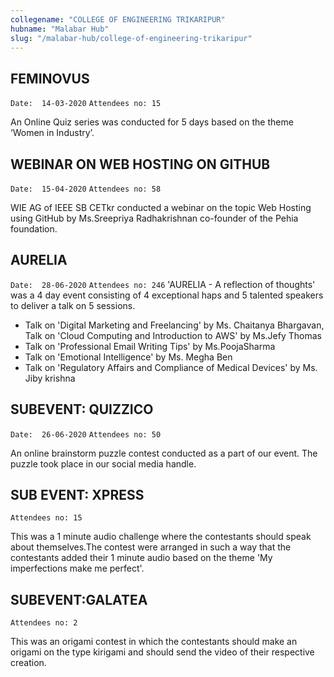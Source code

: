 ```yaml
---
collegename: "COLLEGE OF ENGINEERING TRIKARIPUR"
hubname: "Malabar Hub"
slug: "/malabar-hub/college-of-engineering-trikaripur"
---
```


## FEMINOVUS
```Date:  14-03-2020```
```Attendees no: 15```


An Online Quiz series was conducted for 5 days based on the theme ‘Women in Industry’. 


## WEBINAR ON WEB HOSTING ON GITHUB
```Date:  15-04-2020```
```Attendees no: 58```


WIE AG of IEEE SB CETkr conducted a webinar on the topic Web Hosting using GitHub by Ms.Sreepriya Radhakrishnan co-founder of the Pehia foundation.



## AURELIA
```Date:  28-06-2020```
```Attendees no: 246```
'AURELIA - A reflection of thoughts' was a 4 day event consisting of 4 exceptional haps and 5 talented speakers to deliver a talk on 5 sessions.

* Talk on 'Digital Marketing and Freelancing' by Ms. Chaitanya Bhargavan, Talk on 'Cloud Computing and Introduction to AWS' by Ms.Jefy Thomas
* Talk on 'Professional Email Writing Tips' by Ms.PoojaSharma
* Talk on 'Emotional Intelligence' by Ms. Megha Ben
* Talk on 'Regulatory Affairs and Compliance of Medical Devices' by Ms. Jiby krishna




## SUBEVENT: QUIZZICO
```Date:  26-06-2020```
```Attendees no: 50```

An online brainstorm puzzle contest conducted as a part of our event. The puzzle took place in our social media handle.



## SUB EVENT: XPRESS
```Attendees no: 15```

This was a 1 minute audio challenge where the contestants should speak about themselves.The contest were arranged in such a way that the contestants added their 1 minute audio based on the theme 'My imperfections make me perfect'. 


## SUBEVENT:GALATEA
```Attendees no: 2```


This was an origami contest in which the contestants should make an origami on the type kirigami and should send the video of their respective creation.